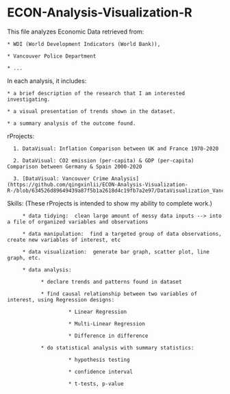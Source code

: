 # ECON-Analysis-Visualization-R

This file analyzes Economic Data retrieved from:

    * WDI (World Development Indicators (World Bank)), 
    
    * Vancouver Police Department
    
    * ...


In each analysis, it includes:

    * a brief description of the research that I am interested investigating.
    
    * a visual presentation of trends shown in the dataset.
    
    * a summary analysis of the outcome found.


rProjects:

      1. DataVisual: Inflation Comparison between UK and France 1970-2020

      2. DataVisual: CO2 emission (per-capita) & GDP (per-capita) Comparison between Germany & Spain 2000-2020
      
      3. [DataVisual: Vancouver Crime Analysis] (https://github.com/qingxinlii/ECON-Analysis-Visualization-R-/blob/634526d89649439a87f5b1a2618d4c19fb7a2e97/DataVisualization_Vancouver%20Crime%20on%20October%205th%202021.Rmd)
      
      

Skills:   (These rProjects is intended to show my ability to complete work.)
         
         * data tidying:  clean large amount of messy data inputs --> into a file of organized variables and observations
         
         * data manipulation:  find a targeted group of data observations, create new variables of interest, etc
         
         * data visualization:  generate bar graph, scatter plot, line graph, etc. 
         
         * data analysis:  
               
               * declare trends and patterns found in dataset
               
               * find causal relationship between two variables of interest, using Regression designs:
                        
                        * Linear Regression
                        
                        * Multi-Linear Regression
                        
                        * Difference in difference 
               
               * do statistical analysis with summary statistics:
                        
                        * hypothesis testing
                        
                        * confidence interval
                        
                        * t-tests, p-value
                        
